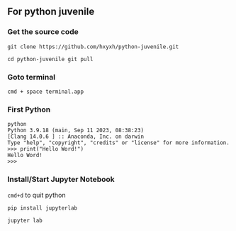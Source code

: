 ## For python juvenile

### Get the source code
`git clone https://github.com/hxyxh/python-juvenile.git`

`
cd python-juvenile
git pull
`

### Goto terminal
`cmd + space
terminal.app`



### First Python

```
python
Python 3.9.18 (main, Sep 11 2023, 08:38:23)
[Clang 14.0.6 ] :: Anaconda, Inc. on darwin
Type "help", "copyright", "credits" or "license" for more information.
>>> print("Hello Word!")
Hello Word!
>>>
```


### Install/Start Jupyter Notebook
`cmd+d` to quit python

`pip install jupyterlab`

`jupyter lab`


